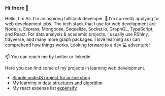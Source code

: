 ### Hi there 👋


Hello, I'm Ali. I'm an aspiring fullstack developer. 🔭 I’m currently applying for web development jobs. The tech stack that I use for web development are Node.js, Express, Mongoose, Sequelize, Socket.io, GraphQL, TypeScript, and React. For data analysis & academic projects, I usually use RShiny, tidyverse, and many more graph packages. I love learning as I can comprehend how things works. Looking forward to a dev 💻 adventure!

📫 You can reach me by twitter or linkedin

Here you can find some of my projects in learning web development.
- [Simple nodeJS project for online shop](https://github.com/osairisali/nodeJSProject)
- My learning in [data structures and algorithm](https://github.com/osairisali/DS-Algorithm)
- My react expense list [expensify](https://github.com/osairisali/react-expensify/tree/master)





